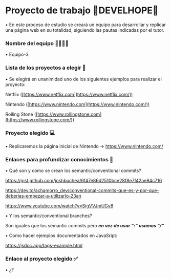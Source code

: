 # Proyecto de trabajo 🚸DEVELHOPE🚸

  • En este proceso de estudio se creará un equipo para desarrollar y replicar una página web en su totalidad, siguiendo las pautas indicadas por el tutor. 

### Nombre del equipo 👨‍👩‍👧‍👦

  • Equipo-3

### Lista de los proyectos a elegir 📃

  • Se elegirá en unanimidad uno de los siguientes ejemplos para realizar el proyecto: 

  Netflix ([https://www.netflix.com](https://www.netflix.com/))

  Nintendo ([https://www.nintendo.com](https://www.nintendo.com/))

  Rolling Stone ([https://www.rollingstone.com](https://www.rollingstone.com/))
  

### Proyecto elegido 💻

  • Replicaremos la página inicial de Nintendo -> https://www.nintendo.com/
  
### Enlaces para profundizar conocimientos 🎒

  • Qué son y cómo se crean los semantic/conventional commits?
  
  https://gist.github.com/joshbuchea/6f47e86d2510bce28f8e7f42ae84c716
  
  https://dev.to/achamorro_dev/conventional-commits-que-es-y-por-que-deberias-empezar-a-utilizarlo-23an

  https://www.youtube.com/watch?v=SigVVJmUGv8

  
  • Y los semantic/conventional branches? 
  
  Son iguales que los semantic commits pero ***en vez de usar ":" usamos "/"***

  • Como hacer ejemplos documentados en JavaSript:

  https://jsdoc.app/tags-example.html
  
### Enlace al proyecto elegido ✅

  • ¿?
